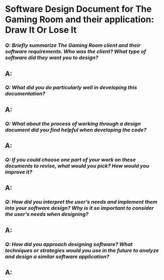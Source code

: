 # Software Design Document for The Gaming Room and their application: Draw It Or Lose It


### _Q: Briefly summarize The Gaming Room client and their software requirements. Who was the client? What type of software did they want you to design?_ ###

## A:  ##

### _Q: What did you do particularly well in developing this documentation?_ ###

## A: ##

### _Q: What about the process of working through a design document did you find helpful when developing the code?_ ###

## A: ##

### _Q: If you could choose one part of your work on these documents to revise, what would you pick? How would you improve it?_ ###

## A: ##

### _Q: How did you interpret the user’s needs and implement them into your software design? Why is it so important to consider the user’s needs when designing?_ ###

## A: ##

### _Q: How did you approach designing software? What techniques or strategies would you use in the future to analyze and design a similar software application?_ ###

## A: ##
